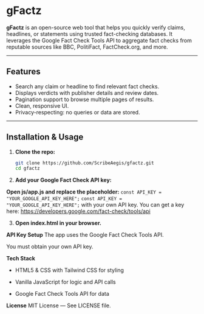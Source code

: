 # gFactz

**gFactz** is an open-source web tool that helps you quickly verify claims, headlines, or statements using trusted fact-checking databases. It leverages the Google Fact Check Tools API to aggregate fact checks from reputable sources like BBC, PolitiFact, FactCheck.org, and more.

---

## Features

- Search any claim or headline to find relevant fact checks.
- Displays verdicts with publisher details and review dates.
- Pagination support to browse multiple pages of results.
- Clean, responsive UI.
- Privacy-respecting: no queries or data are stored.

---

## Installation & Usage

1. **Clone the repo:**

   ```bash
   git clone https://github.com/ScribeAegis/gfactz.git
   cd gfactz


2. **Add your Google Fact Check API key:**


**Open js/app.js and replace the placeholder:**
``const API_KEY = "YOUR_GOOGLE_API_KEY_HERE";``
``const API_KEY = "YOUR_GOOGLE_API_KEY_HERE";``
with your own API key. You can get a key here:
https://developers.google.com/fact-check/tools/api


3. **Open index.html in your browser.**

**API Key Setup**
The app uses the Google Fact Check Tools API.

You must obtain your own API key.


**Tech Stack**
- HTML5 & CSS with Tailwind CSS for styling

- Vanilla JavaScript for logic and API calls

- Google Fact Check Tools API for data


**License**
MIT License — See LICENSE file.
